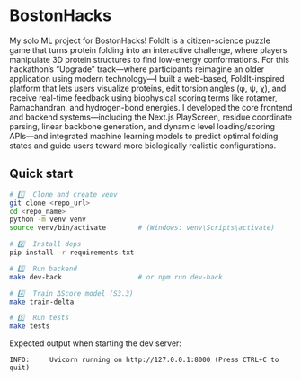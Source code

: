 # BostonHacks

My solo ML project for BostonHacks! FoldIt is a citizen-science puzzle game that turns protein folding into an interactive challenge, where players manipulate 3D protein structures to find low-energy conformations. For this hackathon’s “Upgrade” track—where participants reimagine an older application using modern technology—I built a web-based, FoldIt-inspired platform that lets users visualize proteins, edit torsion angles (φ, ψ, χ), and receive real-time feedback using biophysical scoring terms like rotamer, Ramachandran, and hydrogen-bond energies. I developed the core frontend and backend systems—including the Next.js PlayScreen, residue coordinate parsing, linear backbone generation, and dynamic level loading/scoring APIs—and integrated machine learning models to predict optimal folding states and guide users toward more biologically realistic configurations.

## Quick start

```bash
# 1️⃣  Clone and create venv
git clone <repo_url>
cd <repo_name>
python -m venv venv
source venv/bin/activate        # (Windows: venv\Scripts\activate)

# 2️⃣  Install deps
pip install -r requirements.txt

# 3️⃣  Run backend
make dev-back                   # or npm run dev-back

# 4️⃣  Train ΔScore model (S3.3)
make train-delta

# 5️⃣  Run tests
make tests
```

Expected output when starting the dev server:

```
INFO:     Uvicorn running on http://127.0.0.1:8000 (Press CTRL+C to quit)
```
